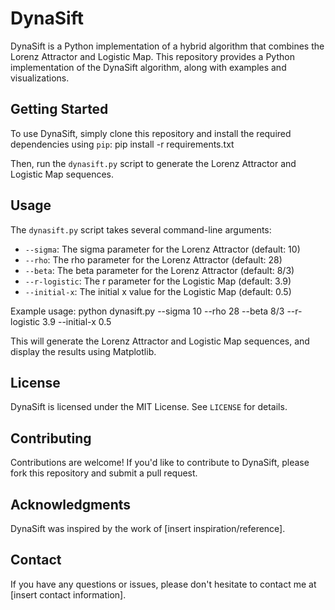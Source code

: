 DynaSift
========

DynaSift is a Python implementation of a hybrid algorithm that combines the Lorenz Attractor and Logistic Map. This repository provides a Python implementation of the DynaSift algorithm, along with examples and visualizations.

Getting Started
---------------

To use DynaSift, simply clone this repository and install the required dependencies using `pip`:
pip install -r requirements.txt

Then, run the `dynasift.py` script to generate the Lorenz Attractor and Logistic Map sequences.

Usage
-----

The `dynasift.py` script takes several command-line arguments:

* `--sigma`: The sigma parameter for the Lorenz Attractor (default: 10)
* `--rho`: The rho parameter for the Lorenz Attractor (default: 28)
* `--beta`: The beta parameter for the Lorenz Attractor (default: 8/3)
* `--r-logistic`: The r parameter for the Logistic Map (default: 3.9)
* `--initial-x`: The initial x value for the Logistic Map (default: 0.5)

Example usage:
python dynasift.py --sigma 10 --rho 28 --beta 8/3 --r-logistic 3.9 --initial-x 0.5

This will generate the Lorenz Attractor and Logistic Map sequences, and display the results using Matplotlib.

License
-------

DynaSift is licensed under the MIT License. See `LICENSE` for details.

Contributing
------------

Contributions are welcome! If you'd like to contribute to DynaSift, please fork this repository and submit a pull request.

Acknowledgments
---------------

DynaSift was inspired by the work of [insert inspiration/reference].

Contact
-------

If you have any questions or issues, please don't hesitate to contact me at [insert contact information].
